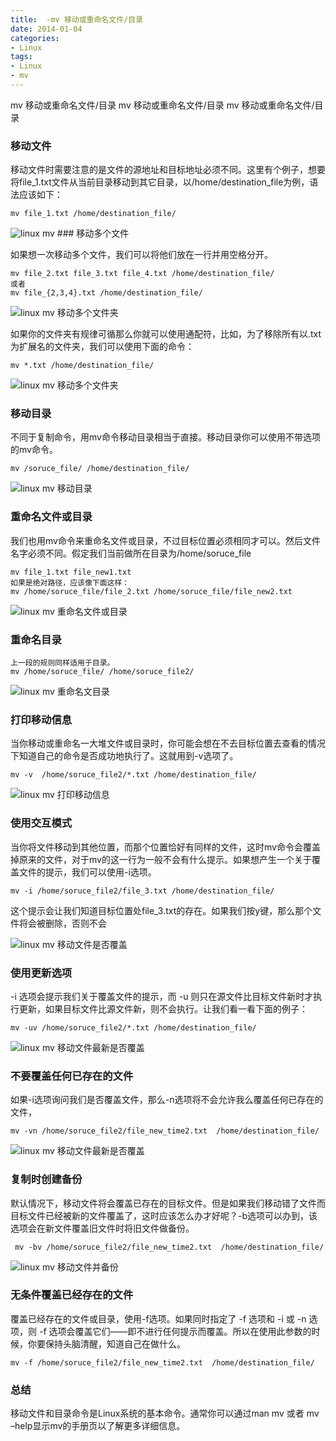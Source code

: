 ```yaml
---
title:  -mv 移动或重命名文件/目录
date: 2014-01-04
categories: 
- Linux
tags:
- Linux
- mv
---
```

mv 移动或重命名文件/目录
mv 移动或重命名文件/目录
mv 移动或重命名文件/目录

<!-- more -->

### 移动文件

移动文件时需要注意的是文件的源地址和目标地址必须不同。这里有个例子，想要将file_1.txt文件从当前目录移动到其它目录，以/home/destination_file为例，语法应该如下：

```
mv file_1.txt /home/destination_file/
```
<img src="/img/ubuntu/linux_command/linux_mv/mv.png" alt="linux mv">
### 移动多个文件

如果想一次移动多个文件，我们可以将他们放在一行并用空格分开。

```
mv file_2.txt file_3.txt file_4.txt /home/destination_file/
或者
mv file_{2,3,4}.txt /home/destination_file/
```

<img src="/img/ubuntu/linux_command/linux_mv/mv_much.png" alt="linux mv 移动多个文件夹">

如果你的文件夹有规律可循那么你就可以使用通配符，比如，为了移除所有以.txt为扩展名的文件夹，我们可以使用下面的命令：

```
mv *.txt /home/destination_file/
```

<img src="/img/ubuntu/linux_command/linux_mv/mv_much02.png" alt="linux mv 移动多个文件夹">

### 移动目录

不同于复制命令，用mv命令移动目录相当于直接。移动目录你可以使用不带选项的mv命令。

```
mv /soruce_file/ /home/destination_file/
```

<img src="/img/ubuntu/linux_command/linux_mv/mv_directory.png" alt="linux mv 移动目录">

### 重命名文件或目录

我们也用mv命令来重命名文件或目录，不过目标位置必须相同才可以。然后文件名字必须不同。假定我们当前做所在目录为/home/soruce_file

```
mv file_1.txt file_new1.txt
如果是绝对路径，应该像下面这样：
mv /home/soruce_file/file_2.txt /home/soruce_file/file_new2.txt
```

<img src="/img/ubuntu/linux_command/linux_mv/mv_re_directory.png" alt="linux mv 重命名文件或目录">

### 重命名目录

```
上一段的规则同样适用于目录。
mv /home/soruce_file/ /home/soruce_file2/
```

<img src="/img/ubuntu/linux_command/linux_mv/mv_re_directory02.png" alt="linux mv 重命名文目录">

### 打印移动信息

当你移动或重命名一大堆文件或目录时，你可能会想在不去目标位置去查看的情况下知道自己的命令是否成功地执行了。这就用到-v选项了。

```
mv -v  /home/soruce_file2/*.txt /home/destination_file/
```

<img src="/img/ubuntu/linux_command/linux_mv/mv_v.png" alt="linux mv 打印移动信息">

### 使用交互模式

当你将文件移动到其他位置，而那个位置恰好有同样的文件，这时mv命令会覆盖掉原来的文件，对于mv的这一行为一般不会有什么提示。如果想产生一个关于覆盖文件的提示，我们可以使用-i选项。

```
mv -i /home/soruce_file2/file_3.txt /home/destination_file/

```

这个提示会让我们知道目标位置处file_3.txt的存在。如果我们按y键，那么那个文件将会被删除，否则不会

<img src="/img/ubuntu/linux_command/linux_mv/mv_i.png" alt="linux mv 移动文件是否覆盖">

### 使用更新选项

-i 选项会提示我们关于覆盖文件的提示，而 -u 则只在源文件比目标文件新时才执行更新，如果目标文件比源文件新，则不会执行。让我们看一看下面的例子：

```
mv -uv /home/soruce_file2/*.txt /home/destination_file/
```

<img src="/img/ubuntu/linux_command/linux_mv/mv_u.png" alt="linux mv 移动文件最新是否覆盖">

### 不要覆盖任何已存在的文件

如果-i选项询问我们是否覆盖文件，那么-n选项将不会允许我么覆盖任何已存在的文件，

```
mv -vn /home/soruce_file2/file_new_time2.txt  /home/destination_file/
```

<img src="/img/ubuntu/linux_command/linux_mv/rm_n.png" alt="linux mv 移动文件最新是否覆盖">

### 复制时创建备份

默认情况下，移动文件将会覆盖已存在的目标文件。但是如果我们移动错了文件而目标文件已经被新的文件覆盖了，这时应该怎么办才好呢？-b选项可以办到，该选项会在新文件覆盖旧文件时将旧文件做备份。

```
 mv -bv /home/soruce_file2/file_new_time2.txt  /home/destination_file/
```

<img src="/img/ubuntu/linux_command/linux_mv/mv_b.png" alt="linux mv 移动文件并备份">

### 无条件覆盖已经存在的文件

覆盖已经存在的文件或目录，使用-f选项。如果同时指定了 -f 选项和 -i 或 -n 选项，则 -f 选项会覆盖它们——即不进行任何提示而覆盖。所以在使用此参数的时候，你要保持头脑清醒，知道自己在做什么。

```
mv -f /home/soruce_file2/file_new_time2.txt  /home/destination_file/
```

### 总结

移动文件和目录命令是Linux系统的基本命令。通常你可以通过man mv 或者 mv –help显示mv的手册页以了解更多详细信息。

























